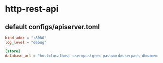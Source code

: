 # http-rest-api

## default configs/apiserver.toml
```toml
bind_addr = ":8080"
log_level = "debug"

[store]
database_url = "host=localhost user=postgres password=userpass dbname=restapi_dev sslmode=disable"

```
